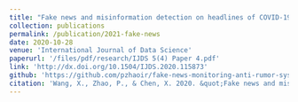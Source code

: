 ```yaml
---
title: "Fake news and misinformation detection on headlines of COVID-19 using deep learning algorithms"
collection: publications
permalink: /publication/2021-fake-news
date: 2020-10-28
venue: 'International Journal of Data Science'
paperurl: '/files/pdf/research/IJDS 5(4) Paper 4.pdf'
link: 'http://dx.doi.org/10.1504/IJDS.2020.115873'
github: 'https://github.com/pzhaoir/fake-news-monitoring-anti-rumor-systm/tree/main/fake-news-mainstream-media'
citation: 'Wang, X., Zhao, P., & Chen, X. 2020. &quot;Fake news and misinformation detection on headlines of COVID-19 using deep learning algorithms.&quot; <i>International Journal of Data Science</i> doi:10.1504/IJDS.2020.115873'
---
```

